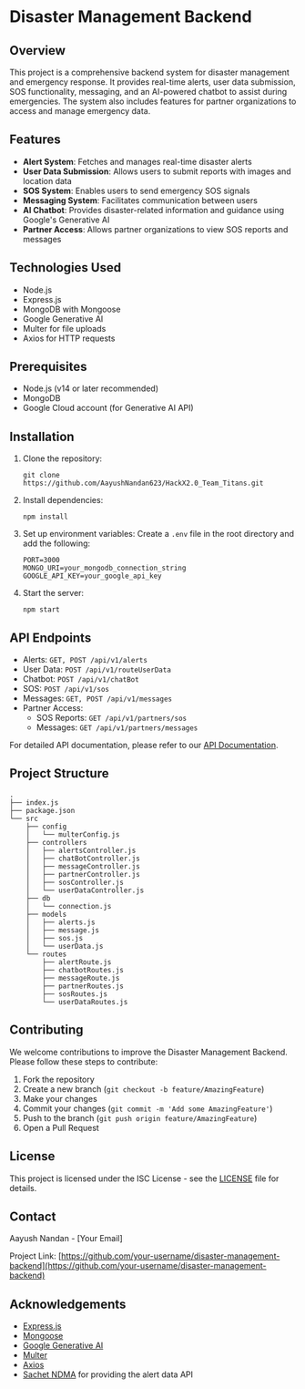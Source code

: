 # Disaster Management Backend

## Overview

This project is a comprehensive backend system for disaster management and emergency response. It provides real-time alerts, user data submission, SOS functionality, messaging, and an AI-powered chatbot to assist during emergencies. The system also includes features for partner organizations to access and manage emergency data.

## Features

- **Alert System**: Fetches and manages real-time disaster alerts
- **User Data Submission**: Allows users to submit reports with images and location data
- **SOS System**: Enables users to send emergency SOS signals
- **Messaging System**: Facilitates communication between users
- **AI Chatbot**: Provides disaster-related information and guidance using Google's Generative AI
- **Partner Access**: Allows partner organizations to view SOS reports and messages

## Technologies Used

- Node.js
- Express.js
- MongoDB with Mongoose
- Google Generative AI
- Multer for file uploads
- Axios for HTTP requests

## Prerequisites

- Node.js (v14 or later recommended)
- MongoDB
- Google Cloud account (for Generative AI API)

## Installation

1. Clone the repository:
   ```
   git clone https://github.com/AayushNandan623/HackX2.0_Team_Titans.git
   ```

2. Install dependencies:
   ```
   npm install
   ```

3. Set up environment variables:
   Create a `.env` file in the root directory and add the following:
   ```
   PORT=3000
   MONGO_URI=your_mongodb_connection_string
   GOOGLE_API_KEY=your_google_api_key
   ```

4. Start the server:
   ```
   npm start
   ```

## API Endpoints

- Alerts: `GET, POST /api/v1/alerts`
- User Data: `POST /api/v1/routeUserData`
- Chatbot: `POST /api/v1/chatBot`
- SOS: `POST /api/v1/sos`
- Messages: `GET, POST /api/v1/messages`
- Partner Access: 
  - SOS Reports: `GET /api/v1/partners/sos`
  - Messages: `GET /api/v1/partners/messages`

For detailed API documentation, please refer to our [API Documentation](link-to-api-docs).

## Project Structure

```
.
├── index.js
├── package.json
└── src
    ├── config
    │   └── multerConfig.js
    ├── controllers
    │   ├── alertsController.js
    │   ├── chatBotController.js
    │   ├── messageController.js
    │   ├── partnerController.js
    │   ├── sosController.js
    │   └── userDataController.js
    ├── db
    │   └── connection.js
    ├── models
    │   ├── alerts.js
    │   ├── message.js
    │   ├── sos.js
    │   └── userData.js
    └── routes
        ├── alertRoute.js
        ├── chatbotRoutes.js
        ├── messageRoute.js
        ├── partnerRoutes.js
        ├── sosRoutes.js
        └── userDataRoutes.js
```

## Contributing

We welcome contributions to improve the Disaster Management Backend. Please follow these steps to contribute:

1. Fork the repository
2. Create a new branch (`git checkout -b feature/AmazingFeature`)
3. Make your changes
4. Commit your changes (`git commit -m 'Add some AmazingFeature'`)
5. Push to the branch (`git push origin feature/AmazingFeature`)
6. Open a Pull Request

## License

This project is licensed under the ISC License - see the [LICENSE](LICENSE) file for details.

## Contact

Aayush Nandan - [Your Email]

Project Link: [https://github.com/your-username/disaster-management-backend](https://github.com/your-username/disaster-management-backend)

## Acknowledgements

- [Express.js](https://expressjs.com/)
- [Mongoose](https://mongoosejs.com/)
- [Google Generative AI](https://cloud.google.com/ai-platform)
- [Multer](https://github.com/expressjs/multer)
- [Axios](https://axios-http.com/)
- [Sachet NDMA](https://sachet.ndma.gov.in/) for providing the alert data API
